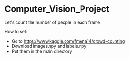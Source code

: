 # Computer_Vision_Project
Let's count the number of people in each frame

How to set:
* Go to https://www.kaggle.com/fmena14/crowd-counting
* Download images.npy and labels.npy
* Put them in the main directory
